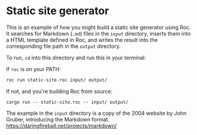 # Static site generator

This is an example of how you might build a static site generator using Roc.
It searches for Markdown (`.md`) files in the `input` directory, inserts them
into a HTML template defined in Roc, and writes the result into the
corresponding file path in the `output` directory.

To run, `cd` into this directory and run this in your terminal:

If `roc` is on your PATH:
```bash
roc run static-site.roc input/ output/
```

If not, and you're building Roc from source:
```
cargo run -- static-site.roc -- input/ output/
```

The example in the `input` directory is a copy of the 2004 website
by John Gruber, introducing the Markdown format.
https://daringfireball.net/projects/markdown/
